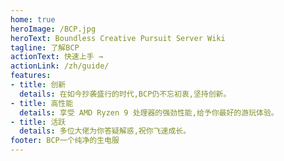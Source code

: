 ```yaml
---
home: true
heroImage: /BCP.jpg
heroText: Boundless Creative Pursuit Server Wiki
tagline: 了解BCP
actionText: 快速上手 →
actionLink: /zh/guide/
features:
- title: 创新
  details: 在如今抄袭盛行的时代,BCP仍不忘初衷,坚持创新。
- title: 高性能
  details: 享受 AMD Ryzen 9 处理器的强劲性能,给予你最好的游玩体验。
- title: 活跃
  details: 多位大佬为你答疑解惑,祝你飞速成长。
footer: BCP一个纯净的生电服
---
```


